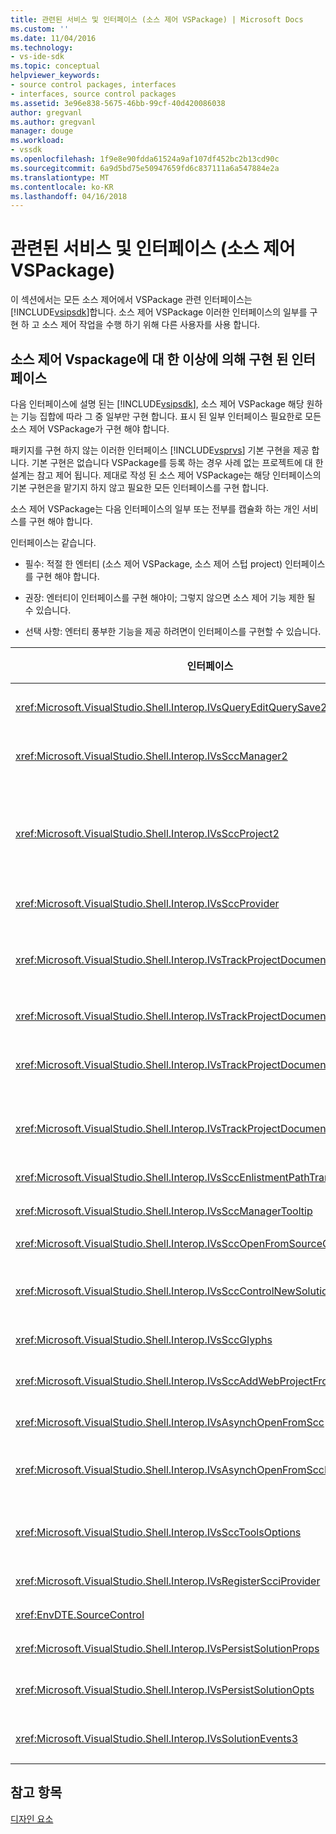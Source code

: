 ```yaml
---
title: 관련된 서비스 및 인터페이스 (소스 제어 VSPackage) | Microsoft Docs
ms.custom: ''
ms.date: 11/04/2016
ms.technology:
- vs-ide-sdk
ms.topic: conceptual
helpviewer_keywords:
- source control packages, interfaces
- interfaces, source control packages
ms.assetid: 3e96e838-5675-46bb-99cf-40d420086038
author: gregvanl
ms.author: gregvanl
manager: douge
ms.workload:
- vssdk
ms.openlocfilehash: 1f9e8e90fdda61524a9af107df452bc2b13cd90c
ms.sourcegitcommit: 6a9d5bd75e50947659fd6c837111a6a547884e2a
ms.translationtype: MT
ms.contentlocale: ko-KR
ms.lasthandoff: 04/16/2018
---
```

# <a name="related-services-and-interfaces-source-control-vspackage"></a>관련된 서비스 및 인터페이스 (소스 제어 VSPackage)
이 섹션에서는 모든 소스 제어에서 VSPackage 관련 인터페이스는 [!INCLUDE[vsipsdk](../../extensibility/includes/vsipsdk_md.md)]합니다. 소스 제어 VSPackage 이러한 인터페이스의 일부를 구현 하 고 소스 제어 작업을 수행 하기 위해 다른 사용자를 사용 합니다.  
  
## <a name="interfaces-implemented-by-and-for-source-control-vspackages"></a>소스 제어 Vspackage에 대 한 이상에 의해 구현 된 인터페이스  
 다음 인터페이스에 설명 된는 [!INCLUDE[vsipsdk](../../extensibility/includes/vsipsdk_md.md)], 소스 제어 VSPackage 해당 원하는 기능 집합에 따라 그 중 일부만 구현 합니다. 표시 된 일부 인터페이스 필요한로 모든 소스 제어 VSPackage가 구현 해야 합니다.  
  
 패키지를 구현 하지 않는 이러한 인터페이스 [!INCLUDE[vsprvs](../../code-quality/includes/vsprvs_md.md)] 기본 구현을 제공 합니다. 기본 구현은 없습니다 VSPackage를 등록 하는 경우 사례 없는 프로젝트에 대 한 설계는 참고 제어 됩니다. 제대로 작성 된 소스 제어 VSPackage는 해당 인터페이스의 기본 구현은을 맡기지 하지 않고 필요한 모든 인터페이스를 구현 합니다.  
  
 소스 제어 VSPackage는 다음 인터페이스의 일부 또는 전부를 캡슐화 하는 개인 서비스를 구현 해야 합니다.  
  
 인터페이스는 같습니다.  
  
-   필수: 적절 한 엔터티 (소스 제어 VSPackage, 소스 제어 스텁 project) 인터페이스를 구현 해야 합니다.  
  
-   권장: 엔터티이 인터페이스를 구현 해야이; 그렇지 않으면 소스 제어 기능 제한 될 수 있습니다.  
  
-   선택 사항: 엔터티 풍부한 기능을 제공 하려면이 인터페이스를 구현할 수 있습니다.  
  
|인터페이스|용도|에 의해 구현|구현 여부?|  
|---------------|-------------|--------------------|----------------|  
|<xref:Microsoft.VisualStudio.Shell.Interop.IVsQueryEditQuerySave2>|편집기는 수정 하거나 파일을 저장 하기 전에이 인터페이스를 호출 합니다. 소스 제어의 VSPackage 파일을 체크 아웃 하거나 거부할 수 작업 체크 아웃이 실패 하는 경우.|소스 제어 VSPackage|권장|  
|<xref:Microsoft.VisualStudio.Shell.Interop.IVsSccManager2>|이 인터페이스를 등록 하 고 소스 제어를 사용 하 여 프로젝트를 등록 취소 하 고 기본 소스 제어 문자 모양에 대 한 지원을 제공 하는 같은 프로젝트에 기본 소스 제어 기능을 제공 합니다.|소스 제어 VSPackage|필수|  
|<xref:Microsoft.VisualStudio.Shell.Interop.IVsSccProject2>|이 인터페이스에서 가져온는 <xref:Microsoft.VisualStudio.Shell.Interop.IVsHierarchy> 를 사용 하 여는 <xref:System.Runtime.InteropServices.Marshal.QueryInterface%2A> 함수 또는 단순히 구현 하는 개체를 캐스팅 하 여 `IVsHierarchy` 를 `IVsSccProject2`합니다. 현재 소스 제어 상태 또는 위치의 프로젝트를 알리는 또는 프로젝트에서 소스 제어에서 파일 가져오기에 대 한 사용 됩니다.|프로젝트|필수|  
|<xref:Microsoft.VisualStudio.Shell.Interop.IVsSccProvider>|통합 모듈을 현재 활성 VSPackage를 설정 하려면이 인터페이스를 사용 합니다.|소스 제어 VSPackage|필수|  
|<xref:Microsoft.VisualStudio.Shell.Interop.IVsTrackProjectDocuments2>|이 인터페이스는 구독 모델을 기반으로 합니다. 모든 VSPackage를 문서 이벤트를 받아 셸에서 수행 하려고 하는 이벤트 알림을 받을 수 브로드캐스트하며 신호를 보낼 수 있습니다. 구현 되며 처리 [!INCLUDE[vsprvs](../../code-quality/includes/vsprvs_md.md)], 다시 구현 하는 이벤트를 전달 하는 `IVsTrackProjectDocumentsEvents2` VSPackage를 합니다.|소스 제어 스텁|필수|  
|<xref:Microsoft.VisualStudio.Shell.Interop.IVsTrackProjectDocuments3>|이 인터페이스는 일괄 처리, 동기화 된 읽기/쓰기 작업, 및는 고급 제공 `OnQueryAddFiles` 메서드.|소스 제어 스텁|필수|  
|<xref:Microsoft.VisualStudio.Shell.Interop.IVsTrackProjectDocumentsEvents2>|**솔루션 탐색기** 프로젝트 파일 및 폴더 이름이 변경 되었거나 프로젝트에서 삭제 하는 경우 또는 새 파일이 프로젝트에 추가 될 때이 인터페이스를 호출 합니다. 소스 제어 VSPackage 프로젝트 파일을 체크 아웃 하거나 작업을 취소할 수 있습니다.|소스 제어 VSPackage|권장|  
|<xref:Microsoft.VisualStudio.Shell.Interop.IVsTrackProjectDocumentsEvents3>|**솔루션 탐색기** 프로젝트 IVstrackProjectDocuments3 인터페이스의 메서드에 대 한 호출에 대 한 응답에서이 인터페이스를 호출 합니다. VSPackage는 동기화 하는 일괄 처리 작업을 추적할 수 소스 제어 읽기/쓰기 작업 및 더 많은 고급 작업할 `OnQueryAddFiles` 메서드.|소스 제어 VSPackage|권장|  
|<xref:Microsoft.VisualStudio.Shell.Interop.IVsSccEnlistmentPathTranslation>|이 인터페이스는 인 리스트 먼 트 관리 웹 프로젝트에 대 한 지원을 제공 합니다.|소스 제어 VSPackage|권장|  
|<xref:Microsoft.VisualStudio.Shell.Interop.IVsSccManagerTooltip>|이 인터페이스는 프로젝트의 소스 제어 파일에 대 한 도구 설명을 검색할 사용 됩니다.|소스 제어 VSPackage|Optional|  
|<xref:Microsoft.VisualStudio.Shell.Interop.IVsSccOpenFromSourceControl>|이 인터페이스는 네임 스페이스 확장 프로그램별 지원 기능을 제공 합니다.|소스 제어 VSPackage|Optional|  
|<xref:Microsoft.VisualStudio.Shell.Interop.IVsSccControlNewSolution>|VSPackage이이 인터페이스를 사용 하 여 네임 스페이스 확장 프로그램을 통합 하는 **새로**, **열려**, 또는 **저장** 대화 상자. 따라서 프로젝트 자동으로 생성 시 소스 제어에 추가 하거나 추가할 수는 경우 저장 소스 제어에 작업이 적용 됩니다.|소스 제어 VSPackage|Optional|  
|<xref:Microsoft.VisualStudio.Shell.Interop.IVsSccGlyphs>|VSPackage는이 인터페이스의 노드에 대 한 소스 제어 문자 모양으로 추가 문자 모양을 정의를 사용 하 여 **솔루션 탐색기**합니다.|소스 제어 VSPackage|Optional|  
|<xref:Microsoft.VisualStudio.Shell.Interop.IVsSccAddWebProjectFromSourceControl>|**추가** 웹 프로젝트에 대 한 대화 상자는이 인터페이스를 사용 합니다. 이전에 해당 위치에서 소스 제어 리포지토리에 추가 하는 웹 프로젝트 열기 및 소스 제어 위치에 대 한 검색을 위해 메서드를 제공 합니다.|소스 제어 VSPackage|권장|  
|<xref:Microsoft.VisualStudio.Shell.Interop.IVsAsynchOpenFromScc>|이 인터페이스는 비동기 (백그라운드) 소스 제어에서 프로젝트에 로드에 대 한 지원을 제공합니다.|소스 제어 VSPackage|Optional|  
|<xref:Microsoft.VisualStudio.Shell.Interop.IVsAsynchOpenFromSccProjectEvents>|이 인터페이스에서 시작 된 비동기 로드의 진행률을 확인 하는 프로젝트에서는 <xref:Microsoft.VisualStudio.Shell.Interop.IVsAsynchOpenFromScc>합니다.|프로젝트|Optional|  
|<xref:Microsoft.VisualStudio.Shell.Interop.IVsSccToolsOptions>|이 인터페이스에서는 IDE에서이 현재 소스 제어 VSPackage를 쿼리 합니다. IDE는 VSPackage 등록 된 활성 원본 컨트롤이 없는 경우에 의미를 갖는 소스 제어 설정의 값을 쿼리 합니다. 이 인터페이스 구현 되며에 의해 처리 [!INCLUDE[vsprvs](../../code-quality/includes/vsprvs_md.md)]합니다.|소스 제어 스텁|필수|  
|<xref:Microsoft.VisualStudio.Shell.Interop.IVsRegisterScciProvider>|이 인터페이스는 소스 제어 VSPackage를 등록 하는 중에 사용 됩니다.|소스 제어 스텁|필수|  
|<xref:EnvDTE.SourceControl>|이 인터페이스는 자동화에 사용 됩니다. 따라서 전용 모든 UI를 표시 하지 않고 실행 될 수 있는 기능을 노출 합니다.|소스 제어 VSPackage|Optional|  
|<xref:Microsoft.VisualStudio.Shell.Interop.IVsPersistSolutionProps>|솔루션 (.sln) 파일에 소스 제어 설정을 저장 하려면이 인터페이스 사용 됩니다. 설정에는 소스 제어 위치 및 소스 제어 상태 플래그를 포함 합니다.|소스 제어 VSPackage|권장|  
|<xref:Microsoft.VisualStudio.Shell.Interop.IVsPersistSolutionOpts>|솔루션 옵션 (.suo) 파일에 소스 제어 설정을 저장 하려면이 인터페이스 사용 됩니다. 여기에 현재 사용자의 인 리스트 먼 트 위치와 같은 사용자 관련 소스 제어 설정 포함 될 수 있습니다.|소스 제어 VSPackage|권장|  
|<xref:Microsoft.VisualStudio.Shell.Interop.IVsSolutionEvents3>|이 인터페이스는 이벤트를 모니터링 하 솔루션, 종료 또는 프로젝트를 열 때 소스 제어에서 새 파일을 가져오기 전에 프로젝트 파일에서 확인 하는 등 작업을 수행 하기 위해 사용 됩니다.|소스 제어 VSPackage|권장|  
  
## <a name="see-also"></a>참고 항목  
 [디자인 요소](../../extensibility/internals/source-control-vspackage-design-elements.md)